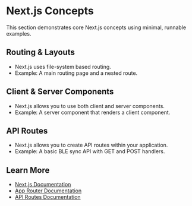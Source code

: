 # Next.js Concepts

This section demonstrates core Next.js concepts using minimal, runnable examples.

## Routing & Layouts
- Next.js uses file-system based routing.
- Example: A main routing page and a nested route.

## Client & Server Components
- Next.js allows you to use both client and server components.
- Example: A server component that renders a client component.

## API Routes
- Next.js allows you to create API routes within your application.
- Example: A basic BLE sync API with GET and POST handlers.

## Learn More
- [Next.js Documentation](https://nextjs.org/docs)
- [App Router Documentation](https://nextjs.org/docs/app/building-your-application/routing)
- [API Routes Documentation](https://nextjs.org/docs/app/building-your-application/routing/route-handlers) 